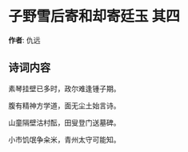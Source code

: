 # 子野雪后寄和却寄廷玉  其四

**作者**: 仇远

## 诗词内容

素琴挂壁已多时，政尔难逢锺子期。

腹有精神方学道，面无尘土始言诗。

山童隔壁沽村酝，田叟登门送墓碑。

小市饥氓争籴米，青州太守可能知。

